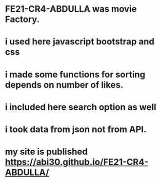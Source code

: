 # FE21-CR4-ABDULLA was movie Factory.
# i used here javascript bootstrap and css
# i made some functions for sorting depends on number of likes.
# i included here search option as well 
# i took data from json not from API.
# my site is published https://abi30.github.io/FE21-CR4-ABDULLA/
